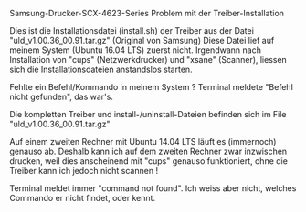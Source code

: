  Samsung-Drucker-SCX-4623-Series
 Problem mit der Treiber-Installation

 Dies ist die Installationsdatei (install.sh) der Treiber aus der Datei "uld_v1.00.36_00.91.tar.gz" (Original von Samsung)
 Diese Datei lief auf meinem System (Ubuntu 16.04 LTS) zuerst nicht.
 Irgendwann nach Installation von "cups" (Netzwerkdrucker) und "xsane" (Scanner), liessen sich die Installationsdateien anstandslos starten.

 Fehlte ein Befehl/Kommando in meinem System ? Terminal meldete "Befehl nicht gefunden", das war's.
 
 Die kompletten Treiber und install-/uninstall-Dateien befinden sich im File "uld_v1.00.36_00.91.tar.gz"
 
 Auf einem zweiten Rechner mit Ubuntu 14.04 LTS läuft es (immernoch) genauso ab. Deshalb kann ich auf dem zweiten Rechner zwar inzwischen drucken, weil dies anscheinend mit "cups" genauso funktioniert, ohne die Treiber kann ich jedoch nicht scannen !
 
 Terminal meldet immer "command not found". Ich weiss aber nicht, welches Commando er nicht findet, oder kennt.
 
